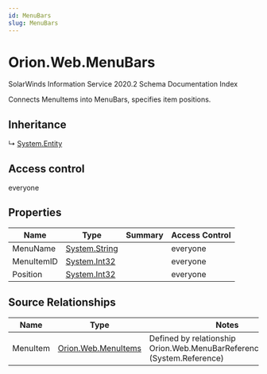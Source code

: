 ```yaml
---
id: MenuBars
slug: MenuBars
---
```


# Orion.Web.MenuBars

SolarWinds Information Service 2020.2 Schema Documentation Index

Connects MenuItems into MenuBars, specifies item positions.

## Inheritance

↳ [System.Entity](./../System/Entity)

## Access control

everyone

## Properties

| Name | Type | Summary | Access Control |
| ------ | ------ | ------ | ------ |
| MenuName | [System.String](https://docs.microsoft.com/en-us/dotnet/api/system.string) |  | everyone |
| MenuItemID | [System.Int32](https://docs.microsoft.com/en-us/dotnet/api/system.int32) |  | everyone |
| Position | [System.Int32](https://docs.microsoft.com/en-us/dotnet/api/system.int32) |  | everyone |

## Source Relationships

| Name | Type | Notes |
| ------ | ------ | ------ |
| MenuItem | [Orion.Web.MenuItems](./../Orion.Web/MenuItems) | Defined by relationship Orion.Web.MenuBarReferencesMenuItem (System.Reference) |

